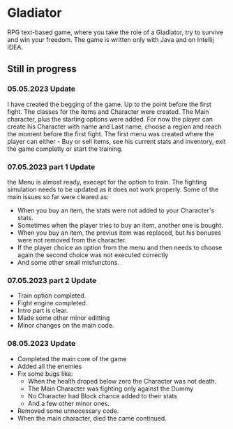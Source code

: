 # Gladiator
RPG text-based game, where you take the role of a Gladiator, try to survive and win your freedom. The game is written only with Java and on Intellij IDEA.

## Still in progress

### 05.05.2023 Update

I have created the begging of the game. Up to the point before the first fight. 
  The classes for the items and Character were created. The Main character, plus the starting options were added. 
  For now the player can create his Character with name and Last name, choose a region and reach the moment before the first fight.
  The first menu was created where the player can either - Buy or sell items, see his current stats and inventory, exit the game completly or start the training. 
  
### 07.05.2023 part 1 Update

the Menu is almost ready, execept for the option to train. The fighting simulation needs to be updated as it does not work properly. 
Some of the main issues so far were cleared as:
  * When you buy an item, the stats were not added to your Character's stats.
  * Sometimes when the player tries to buy an item, another one is bought.
  * When you buy an item, the previus item was replaced, but his bonuses were not removed from the character.
  * If the player choice an option from the menu and then needs to choose again the second choice was not executed correctly
  * And some other small misfunctons.
  
### 07.05.2023 part 2 Update
  * Train option completed.
  * Fight engine completed.
  * Intro part is clear.
  * Made some other minor editting
  * Minor changes on the main code.

### 08.05.2023 Update
  * Completed the main core of the game
  * Added all the enemies
  * Fix some bugs like:
    * When the health droped below zero the Character was not death.
    * The Main Character was fighting only against the Dummy
    * No Character had Block chance added to their stats
    * And a few other minor ones.
  * Removed some unnecessary code.
  * When the main character, died the came continued.

